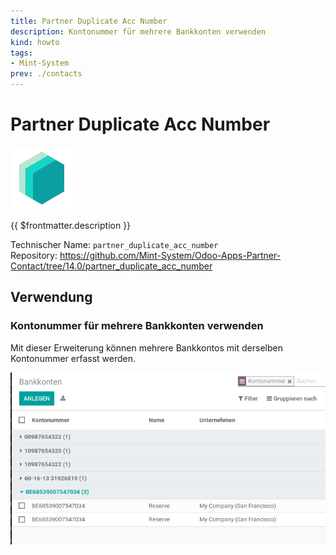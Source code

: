```yaml
---
title: Partner Duplicate Acc Number
description: Kontonummer für mehrere Bankkonten verwenden
kind: howto
tags:
- Mint-System
prev: ./contacts
---
```

# Partner Duplicate Acc Number
![](attachments/icons_odoo_mint_system.png)

{{ $frontmatter.description }}

Technischer Name: `partner_duplicate_acc_number`\
Repository: <https://github.com/Mint-System/Odoo-Apps-Partner-Contact/tree/14.0/partner_duplicate_acc_number>

## Verwendung

### Kontonummer für mehrere Bankkonten verwenden

Mit dieser Erweiterung können mehrere Bankkontos mit derselben Kontonummer erfasst werden.

![](attachments/Partner%20Duplicate%20Acc%20Number.png)
